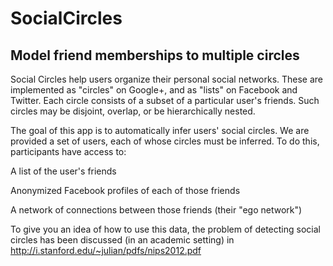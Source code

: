 SocialCircles
=============

Model friend memberships to multiple circles
---------

Social Circles help users organize their personal social networks.  These are implemented as "circles" on Google+, and as "lists" on Facebook and Twitter. Each circle consists of a subset of a particular user's friends. Such circles may be disjoint, overlap, or be hierarchically nested.

The goal of this app is to automatically infer users' social circles. We are provided a set of users, each of whose circles must be inferred. To do this, participants have access to:

A list of the user's friends

Anonymized Facebook profiles of each of those friends

A network of connections between those friends (their "ego network")

To give you an idea of how to use this data, the problem of detecting social circles has been discussed (in an academic setting) in http://i.stanford.edu/~julian/pdfs/nips2012.pdf

